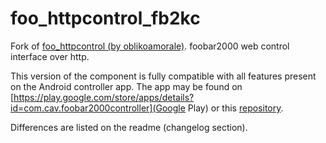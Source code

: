 # foo_httpcontrol_fb2kc
Fork of [foo_httpcontrol (by oblikoamorale)](https://bitbucket.org/oblikoamorale/foo_httpcontrol). foobar2000 web control interface over http.

This version of the component is fully compatible with all features present on the Android controller app. The app may be found on [https://play.google.com/store/apps/details?id=com.cav.foobar2000controller](Google Play) or this  [repository](https://github.com/regorxxx/foobar2000-assets/tree/main/foobar2000%20controller). 

Differences are listed on the readme (changelog section).
